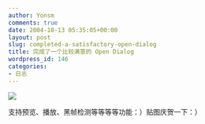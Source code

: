 ```yaml
---
author: Yonsm
comments: true
date: 2004-10-13 05:35:05+00:00
layout: post
slug: completed-a-satisfactory-open-dialog
title: 完成了一个比较满意的 Open Dialog
wordpress_id: 146
categories:
- 日志
---
```


[![](up/1097588003.gif)](up/1097588003.gif)

支持预览、播放、黑帧检测等等等等功能：）贴图庆贺一下：）
